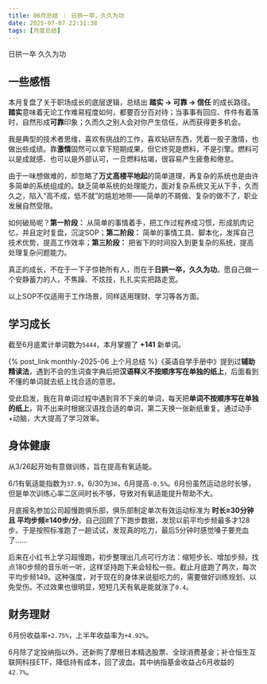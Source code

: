 ```yaml
---
title: 06月总结 ｜ 日拱一卒，久久为功
date: 2025-07-07 22:31:38
tags: [月度总结]
---
```

日拱一卒 久久为功

## 一些感悟

本月复盘了关于职场成长的底层逻辑，总结出 **踏实 -> 可靠 -> 信任** 的成长路径。**踏实**意味着无论工作难易程度如何，都要百分百对待；当事事有回应、件件有着落时，自然形成**可靠**印象；久而久之别人会对你产生信任，从而获得更多机会。

我是典型的技术者思维，喜欢有挑战的工作，喜欢钻研东西，凭着一股子激情，也做出些成绩。靠**激情**固然可以拿下短期成果，但它终究是燃料，不是引擎。燃料可以是成就感、也可以是外部认可，一旦燃料枯竭，很容易产生疲惫和倦怠。

由于一味想做难的，却忽略了**万丈高楼平地起**的简单道理，再复杂的系统也是由许多简单的系统组成的。缺乏简单系统的处理能力，面对复杂系统又无从下手，久而久之，陷入“高不成，低不就”的尴尬地带——简单的不屑做、复杂的做不了，职业发展自然受限。

如何破局呢？**第一阶段：** 从简单的事情着手，把工作过程养成习惯，形成肌肉记忆，并且定时复盘，沉淀SOP；**第二阶段：** 简单的事情工具、脚本化，发挥自己技术优势，提高工作效率；**第三阶段：** 把省下的时间投入到更复杂的系统，提高处理复杂问题能力。

真正的成长，不在于一下子惊艳所有人，而在于**日拱一卒，久久为功**。愿自己做一个安静蓄力的人，不焦躁、不炫技，扎扎实实把路走宽。

以上SOP不仅适用于工作场景，同样适用理财、学习等各方面。

## 学习成长

截至6月底累计单词数为`5444`，本月掌握了 **+141** 新单词。

{% post_link monthly-2025-06 上个月总结 %}《英语自学手册中》提到过**辅助精读法**，遇到不会的生词查字典后把**汉语释义不按顺序写在单独的纸上**，后面看到不懂的单词就去纸上找合适的意思。

受此启发，我在背单词过程中遇到背不下来的单词，每天把**单词不按顺序写在单独的纸上**，背不出来时根据汉语找合适的单词，第二天换一张新纸重复。通过动手+动脑，大大提高了学习效率。


## 身体健康

从3/26起开始有意做训练，旨在提高有氧适能。

6/1有氧适能指数为`37.9`，6/30为`36`，6月提高`-0.5%`。6月份虽然运动总时长够，但是单次训练心率二区间时长不够，导致对有氧适能提升帮助不大。

月底报名参加公司超慢跑俱乐部，俱乐部制定单次有效运动标准为 **时长≥30分钟 且 平均步频≥140步/分**。自己回顾了下跑步数据，发现以前平均步频最多才128步。于是按照标准跑了一趟试试，发现真的吃力，最后5分钟时感觉嗓子要充血了……

后来在小红书上学习超慢跑，初步整理出几点可行方法：缩短步长、增加步频，找点180步频的音乐听一听，这样坚持跑下来会轻松一些。截止月底跑了两次，每次平均步频149。这种强度，对于现在的身体来说挺吃力的，需要做好训练规划、以免受伤。不过效果也很明显，短短几天有氧是能就涨了`0.4`。

## 财务理财

6月份收益率`+2.75%`，上半年收益率为`+4.92%`。

6月除了定投纳指以外，还新购了摩根日本精选股票、全球消费基金；补仓恒生互联网科技ETF，降低持有成本，回了波血。其中纳指基金收益占6月收益的`42.7%`。
